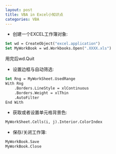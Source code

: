 ```yaml
---
layout: post
title: VBA in Excel小知识点
categories: VBA
---
```


* 创建一个EXCEL工作簿对象:  

```vb
Set wd = CreateObject("excel.application")  
Set MyWorkBook = wd.Workbooks.Open(".XXXX.xls")  
```

用完后wd.Quit

* 设置边框与自动筛选:  

```vb
Set Rng = MyWorkSheet.UsedRange  
With Rng  
    .Borders.LineStyle = xlContinuous  
    .Borders.Weight = xlThin  
    .AutoFilter  
End With  
```

* 获取或者设置单元格背景色:  

```vb
MyWorkSheet.Cells(i, j).Interior.ColorIndex  
```
 
* 保存/关闭工作簿:

```vb
MyWorkBook.Save  
MyWorkBook.Close  
```
